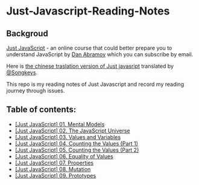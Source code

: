 # Just-Javascript-Reading-Notes

## Backgroud

[Just JavaScript]((https://justjavascript.com/)) - an online course that could better prepare you to understand JavaScript by [Dan Abramov](https://github.com/gaearon) which you can subscribe by email.

Here is [the chinese traslation version of Just javasript](https://songkeys.github.io/posts/jj-01/) translated by [@Songkeys](https://github.com/songkeys).

This repo is my reading notes of Just Javascript and record my reading journey through issues.

## Table of contents:

* [[Just JavaScript] 01. Mental Models](https://github.com/allenGKC/Just-Javascript-Reading-Notes/issues/1)
* [[Just JavaScript] 02. The JavaScript Universe](https://github.com/allenGKC/Just-Javascript-Reading-Notes/issues/2)
* [[Just JavaScript] 03. Values and Variables](https://github.com/allenGKC/Just-Javascript-Reading-Notes/issues/3)
* [[Just JavaScript] 04. Counting the Values (Part 1)](https://github.com/allenGKC/Just-Javascript-Reading-Notes/issues/4)
* [[Just JavaScript] 05. Counting the Values (Part 2)](https://github.com/allenGKC/Just-Javascript-Reading-Notes/issues/5)
* [[Just JavaScript] 06. Equality of Values](https://github.com/allenGKC/Just-Javascript-Reading-Notes/issues/6)
* [[Just JavaScript] 07. Properties](https://github.com/allenGKC/Just-Javascript-Reading-Notes/issues/7)
* [[Just JavaScript] 08. Mutation ](https://github.com/allenGKC/Just-Javascript-Reading-Notes/issues/8)
* [[Just JavaScript] 09. Prototypes](https://github.com/allenGKC/Just-Javascript-Reading-Notes/issues/9)
